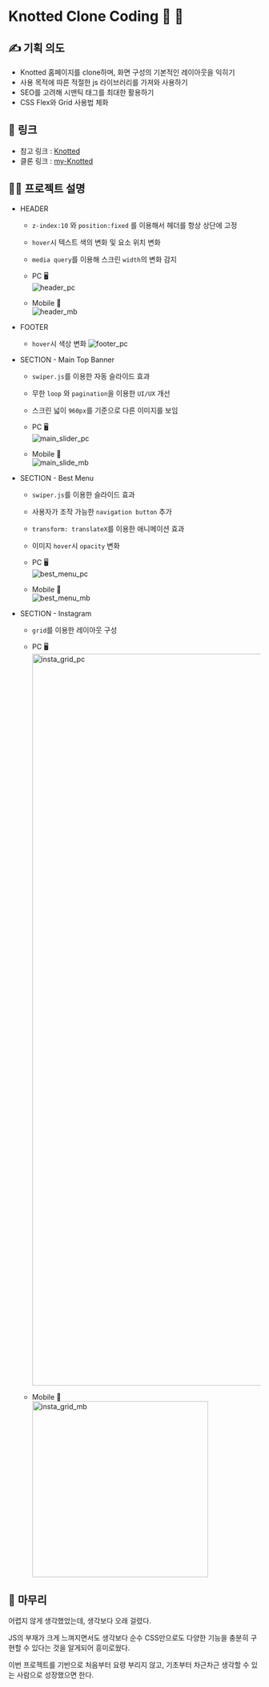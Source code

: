 # Knotted Clone Coding 🍩 💛

## ✍️ 기획 의도

- Knotted 홈페이지를 clone하며, 화면 구성의 기본적인 레이아웃을 익히기
- 사용 목적에 따른 적절한 js 라이브러리를 가져와 사용하기
- SEO를 고려해 시맨틱 태그를 최대한 활용하기
- CSS Flex와 Grid 사용법 체화

## 🔗 링크

- 참고 링크 : [Knotted](https://knotted-order.com/)
- 클론 링크 : [my-Knotted](https://knotted.netlify.app/)

## 👩‍💻 프로젝트 설명

- HEADER

  - `z-index:10` 와 `position:fixed` 를 이용해서 헤더를 항상 상단에 고정
  - `hover`시 텍스트 색의 변화 및 요소 위치 변화
  - `media query`를 이용해 스크린 `width`의 변화 감지
  - PC 🖥️  
    ![header_pc](https://github.com/noSPkeepgoing/TIL/assets/125979833/734b861f-0e91-4c05-9dd9-d4a8885f8c05)

  - Mobile 📱  
    ![header_mb](https://github.com/noSPkeepgoing/TIL/assets/125979833/e0d0520a-3a7a-4c01-9d52-ae64d8ddf0b2)

- FOOTER
  - `hover`시 색상 변화
  ![footer_pc](https://github.com/noSPkeepgoing/TIL/assets/125979833/1c4840ee-30c4-493d-9328-5eeb0dbcc310)
- SECTION - Main Top Banner

  - `swiper.js`를 이용한 자동 슬라이드 효과
  - 무한 `loop` 와 `pagination`을 이용한 `UI/UX` 개선
  - 스크린 넓이 `960px`를 기준으로 다른 이미지를 보임
  - PC 🖥️  
    ![main_slider_pc](https://github.com/noSPkeepgoing/TIL/assets/125979833/230a57c9-cf4a-481f-a5f6-a7f6f1348e02)

  - Mobile 📱  
    ![main_slide_mb](https://github.com/noSPkeepgoing/TIL/assets/125979833/5ba83f79-48c5-48ae-b030-8f2f0beb7de0)

- SECTION - Best Menu

  - `swiper.js`를 이용한 슬라이드 효과
  - 사용자가 조작 가능한 `navigation button` 추가
  - `transform: translateX`를 이용한 애니메이션 효과
  - 이미지 `hover`시 `opacity` 변화
  - PC 🖥️  
      ![best_menu_pc](https://github.com/noSPkeepgoing/TIL/assets/125979833/9b75f0a6-fe13-40e8-939d-f5465257ea44)

  - Mobile 📱  
      ![best_menu_mb](https://github.com/noSPkeepgoing/TIL/assets/125979833/070616e9-5e15-4ad5-a8bf-bf6820c2583b)

- SECTION - Instagram
  - `grid`를 이용한 레이아웃 구성
  - PC 🖥️  
      <img width="1459" alt="insta_grid_pc" src="https://github.com/noSPkeepgoing/TIL/assets/125979833/800ebdd0-e5f3-409e-817f-9af5cb4e778f">

  - Mobile 📱  
     <img width="351" alt="insta_grid_mb" src="https://github.com/noSPkeepgoing/TIL/assets/125979833/86926306-eb2a-48d6-83ed-d22b73894ffe">


## 👏 마무리

어렵지 않게 생각했었는데, 생각보다 오래 걸렸다.

JS의 부재가 크게 느껴지면서도 생각보다 순수 CSS만으로도 다양한 기능을 충분히 구현할 수 있다는 것을 알게되어 흥미로웠다.

이번 프로젝트를 기반으로 처음부터 요령 부리지 않고, 기초부터 차근차근 생각할 수 있는 사람으로 성장했으면 한다.
